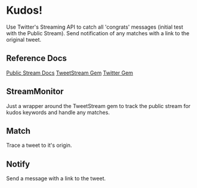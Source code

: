 # Kudos!

Use Twitter's Streaming API to catch all 'congrats' messages (initial test with the Public Stream). Send notification of any matches with a link to the original tweet.

## Reference Docs

[Public Stream Docs](https://dev.twitter.com/docs/streaming-apis/streams/public)
[TweetStream Gem](https://github.com/intridea/tweetstream)
[Twitter Gem](https://github.com/sferik/twitter)

## StreamMonitor

Just a wrapper around the TweetStream gem to track the public stream for kudos keywords and handle any matches.

## Match

Trace a tweet to it's origin.

## Notify

Send a message with a link to the tweet.